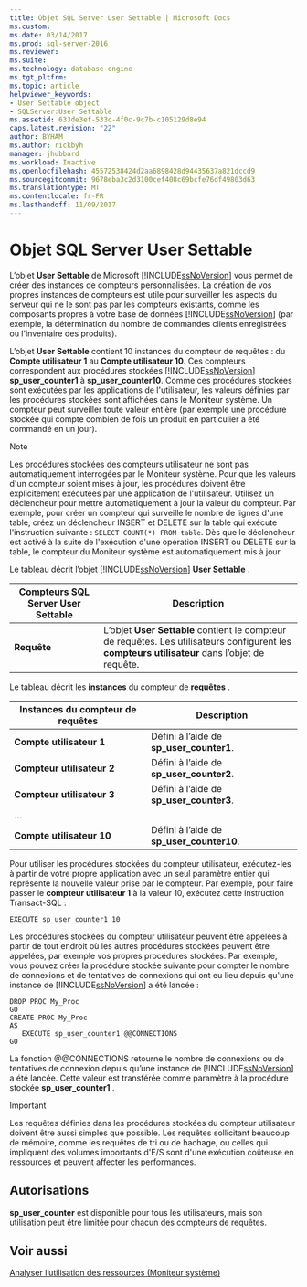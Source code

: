 ```yaml
---
title: Objet SQL Server User Settable | Microsoft Docs
ms.custom: 
ms.date: 03/14/2017
ms.prod: sql-server-2016
ms.reviewer: 
ms.suite: 
ms.technology: database-engine
ms.tgt_pltfrm: 
ms.topic: article
helpviewer_keywords:
- User Settable object
- SQLServer:User Settable
ms.assetid: 633de3ef-533c-4f0c-9c7b-c105129d8e94
caps.latest.revision: "22"
author: BYHAM
ms.author: rickbyh
manager: jhubbard
ms.workload: Inactive
ms.openlocfilehash: 45572538424d2aa6898428d94435637a821dccd9
ms.sourcegitcommit: 9678eba3c2d3100cef408c69bcfe76df49803d63
ms.translationtype: MT
ms.contentlocale: fr-FR
ms.lasthandoff: 11/09/2017
---
```

# <a name="sql-server-user-settable-object"></a>Objet SQL Server User Settable
  L’objet **User Settable** de Microsoft [!INCLUDE[ssNoVersion](../../includes/ssnoversion-md.md)] vous permet de créer des instances de compteurs personnalisées. La création de vos propres instances de compteurs est utile pour surveiller les aspects du serveur qui ne le sont pas par les compteurs existants, comme les composants propres à votre base de données [!INCLUDE[ssNoVersion](../../includes/ssnoversion-md.md)] (par exemple, la détermination du nombre de commandes clients enregistrées ou l'inventaire des produits).  
  
 L’objet **User Settable** contient 10 instances du compteur de requêtes : du **Compte utilisateur 1** au **Compte utilisateur 10**. Ces compteurs correspondent aux procédures stockées [!INCLUDE[ssNoVersion](../../includes/ssnoversion-md.md)] **sp_user_counter1** à **sp_user_counter10**. Comme ces procédures stockées sont exécutées par les applications de l'utilisateur, les valeurs définies par les procédures stockées sont affichées dans le Moniteur système. Un compteur peut surveiller toute valeur entière (par exemple une procédure stockée qui compte combien de fois un produit en particulier a été commandé en un jour).  
  
> [!NOTE]  
>  Les procédures stockées des compteurs utilisateur ne sont pas automatiquement interrogées par le Moniteur système. Pour que les valeurs d'un compteur soient mises à jour, les procédures doivent être explicitement exécutées par une application de l'utilisateur. Utilisez un déclencheur pour mettre automatiquement à jour la valeur du compteur. Par exemple, pour créer un compteur qui surveille le nombre de lignes d'une table, créez un déclencheur INSERT et DELETE sur la table qui exécute l'instruction suivante : `SELECT COUNT(*) FROM table`. Dès que le déclencheur est activé à la suite de l'exécution d'une opération INSERT ou DELETE sur la table, le compteur du Moniteur système est automatiquement mis à jour.  
  
 Le tableau décrit l’objet [!INCLUDE[ssNoVersion](../../includes/ssnoversion-md.md)] **User Settable** .  
  
|Compteurs SQL Server User Settable|Description|  
|---------------------------------------|-----------------|  
|**Requête**|L’objet **User Settable** contient le compteur de requêtes. Les utilisateurs configurent les **compteurs utilisateur** dans l’objet de requête.|  
  
 Le tableau décrit les **instances** du compteur de **requêtes** .  
  
|Instances du compteur de requêtes|Description|  
|-----------------------------|-----------------|  
|**Compte utilisateur 1**|Défini à l’aide de **sp_user_counter1**.|  
|**Compteur utilisateur 2**|Défini à l’aide de **sp_user_counter2**.|  
|**Compteur utilisateur 3**|Défini à l’aide de **sp_user_counter3**.|  
|…||  
|**Compte utilisateur 10**|Défini à l’aide de **sp_user_counter10**.|  
  
 Pour utiliser les procédures stockées du compteur utilisateur, exécutez-les à partir de votre propre application avec un seul paramètre entier qui représente la nouvelle valeur prise par le compteur. Par exemple, pour faire passer le **compteur utilisateur 1** à la valeur 10, exécutez cette instruction Transact-SQL :  
  
```  
EXECUTE sp_user_counter1 10  
```  
  
 Les procédures stockées du compteur utilisateur peuvent être appelées à partir de tout endroit où les autres procédures stockées peuvent être appelées, par exemple vos propres procédures stockées. Par exemple, vous pouvez créer la procédure stockée suivante pour compter le nombre de connexions et de tentatives de connexions qui ont eu lieu depuis qu'une instance de [!INCLUDE[ssNoVersion](../../includes/ssnoversion-md.md)] a été lancée :  
  
```  
DROP PROC My_Proc  
GO  
CREATE PROC My_Proc  
AS   
   EXECUTE sp_user_counter1 @@CONNECTIONS  
GO  
```  
  
 La fonction @@CONNECTIONS retourne le nombre de connexions ou de tentatives de connexion depuis qu’une instance de [!INCLUDE[ssNoVersion](../../includes/ssnoversion-md.md)] a été lancée. Cette valeur est transférée comme paramètre à la procédure stockée **sp_user_counter1** .  
  
> [!IMPORTANT]  
>  Les requêtes définies dans les procédures stockées du compteur utilisateur doivent être aussi simples que possible. Les requêtes sollicitant beaucoup de mémoire, comme les requêtes de tri ou de hachage, ou celles qui impliquent des volumes importants d'E/S sont d'une exécution coûteuse en ressources et peuvent affecter les performances.  
  
## <a name="permissions"></a>Autorisations  
 **sp_user_counter** est disponible pour tous les utilisateurs, mais son utilisation peut être limitée pour chacun des compteurs de requêtes.  
  
## <a name="see-also"></a>Voir aussi  
 [Analyser l’utilisation des ressources &#40;Moniteur système&#41;](../../relational-databases/performance-monitor/monitor-resource-usage-system-monitor.md)  
  
  
